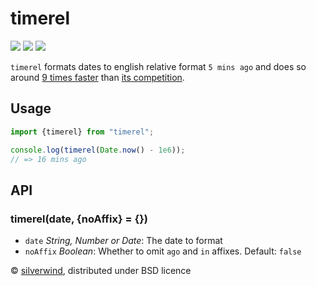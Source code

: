 # timerel
[![](https://img.shields.io/npm/v/timerel.svg?style=flat)](https://www.npmjs.org/package/timerel) [![](https://img.shields.io/npm/dm/timerel.svg)](https://www.npmjs.org/package/timerel) [![](https://img.shields.io/bundlephobia/minzip/timerel.svg)](https://bundlephobia.com/package/timerel)

`timerel` formats dates to english relative format `5 mins ago` and does so around [9 times faster](./bench.js) than [its competition](https://github.com/hustcc/timeago.js).

## Usage

```js
import {timerel} from "timerel";

console.log(timerel(Date.now() - 1e6));
// => 16 mins ago
```

## API
### timerel(date, {noAffix} = {})

- `date` *String, Number or Date*: The date to format
- `noAffix` *Boolean*: Whether to omit `ago` and `in` affixes. Default: `false`

© [silverwind](https://github.com/silverwind), distributed under BSD licence
